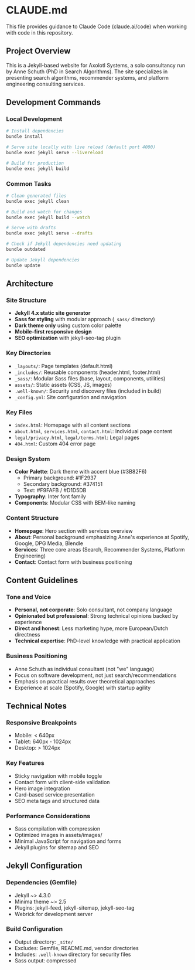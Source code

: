 # CLAUDE.md

This file provides guidance to Claude Code (claude.ai/code) when working with code in this repository.

## Project Overview

This is a Jekyll-based website for Axolotl Systems, a solo consultancy run by Anne Schuth (PhD in Search Algorithms). The site specializes in presenting search algorithms, recommender systems, and platform engineering consulting services.

## Development Commands

### Local Development
```bash
# Install dependencies
bundle install

# Serve site locally with live reload (default port 4000)
bundle exec jekyll serve --livereload

# Build for production
bundle exec jekyll build
```

### Common Tasks
```bash
# Clean generated files
bundle exec jekyll clean

# Build and watch for changes
bundle exec jekyll build --watch

# Serve with drafts
bundle exec jekyll serve --drafts

# Check if Jekyll dependencies need updating
bundle outdated

# Update Jekyll dependencies
bundle update
```

## Architecture

### Site Structure
- **Jekyll 4.x static site generator**
- **Sass for styling** with modular approach (`_sass/` directory)
- **Dark theme only** using custom color palette
- **Mobile-first responsive design**
- **SEO optimization** with jekyll-seo-tag plugin

### Key Directories
- `_layouts/`: Page templates (default.html)
- `_includes/`: Reusable components (header.html, footer.html)
- `_sass/`: Modular Sass files (base, layout, components, utilities)
- `assets/`: Static assets (CSS, JS, images)
- `.well-known/`: Security and discovery files (included in build)
- `_config.yml`: Site configuration and navigation

### Key Files
- `index.html`: Homepage with all content sections
- `about.html`, `services.html`, `contact.html`: Individual page content
- `legal/privacy.html`, `legal/terms.html`: Legal pages
- `404.html`: Custom 404 error page

### Design System
- **Color Palette**: Dark theme with accent blue (#3B82F6)
  - Primary background: #1F2937
  - Secondary background: #374151
  - Text: #F9FAFB / #D1D5DB
- **Typography**: Inter font family
- **Components**: Modular CSS with BEM-like naming

### Content Structure
- **Homepage**: Hero section with services overview
- **About**: Personal background emphasizing Anne's experience at Spotify, Google, DPG Media, Blendle
- **Services**: Three core areas (Search, Recommender Systems, Platform Engineering)
- **Contact**: Contact form with business positioning

## Content Guidelines

### Tone and Voice
- **Personal, not corporate**: Solo consultant, not company language
- **Opinionated but professional**: Strong technical opinions backed by experience
- **Direct and honest**: Less marketing hype, more European/Dutch directness
- **Technical expertise**: PhD-level knowledge with practical application

### Business Positioning
- Anne Schuth as individual consultant (not "we" language)
- Focus on software development, not just search/recommendations
- Emphasis on practical results over theoretical approaches
- Experience at scale (Spotify, Google) with startup agility

## Technical Notes

### Responsive Breakpoints
- Mobile: < 640px
- Tablet: 640px - 1024px  
- Desktop: > 1024px

### Key Features
- Sticky navigation with mobile toggle
- Contact form with client-side validation
- Hero image integration
- Card-based service presentation
- SEO meta tags and structured data

### Performance Considerations
- Sass compilation with compression
- Optimized images in assets/images/
- Minimal JavaScript for navigation and forms
- Jekyll plugins for sitemap and SEO

## Jekyll Configuration

### Dependencies (Gemfile)
- Jekyll ~> 4.3.0
- Minima theme ~> 2.5
- Plugins: jekyll-feed, jekyll-sitemap, jekyll-seo-tag
- Webrick for development server

### Build Configuration
- Output directory: `_site/`
- Excludes: Gemfile, README.md, vendor directories
- Includes: `.well-known` directory for security files
- Sass output: compressed